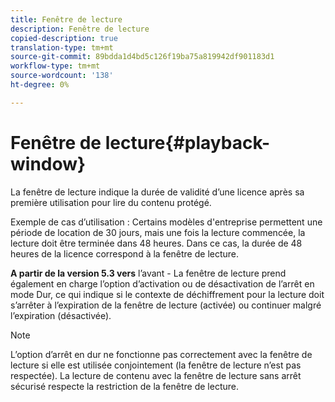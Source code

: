 ```yaml
---
title: Fenêtre de lecture
description: Fenêtre de lecture
copied-description: true
translation-type: tm+mt
source-git-commit: 89bdda1d4bd5c126f19ba75a819942df901183d1
workflow-type: tm+mt
source-wordcount: '138'
ht-degree: 0%

---
```



# Fenêtre de lecture{#playback-window}

La fenêtre de lecture indique la durée de validité d’une licence après sa première utilisation pour lire du contenu protégé.

Exemple de cas d’utilisation : Certains modèles d&#39;entreprise permettent une période de location de 30 jours, mais une fois la lecture commencée, la lecture doit être terminée dans 48 heures. Dans ce cas, la durée de 48 heures de la licence correspond à la fenêtre de lecture.

**A partir de la version 5.3 vers**  l’avant - La fenêtre de lecture prend également en charge l’option d’activation ou de désactivation de l’arrêt en mode Dur, ce qui indique si le contexte de déchiffrement pour la lecture doit s’arrêter à l’expiration de la fenêtre de lecture (activée) ou continuer malgré l’expiration (désactivée).

>[!NOTE]
>
>L’option d’arrêt en dur ne fonctionne pas correctement avec la fenêtre de lecture si elle est utilisée conjointement (la fenêtre de lecture n’est pas respectée). La lecture de contenu avec la fenêtre de lecture sans arrêt sécurisé respecte la restriction de la fenêtre de lecture.

